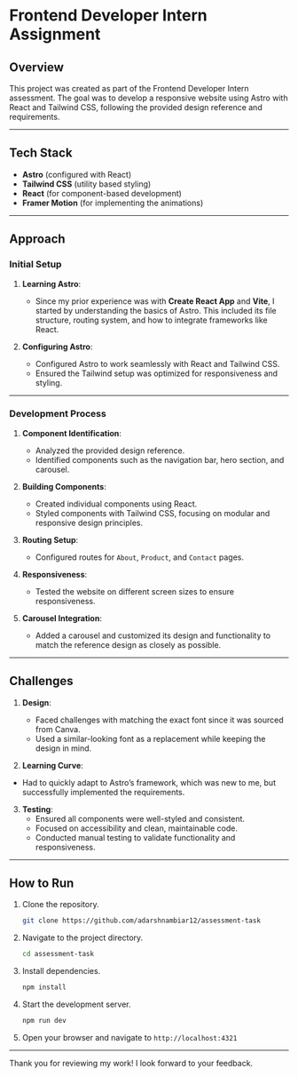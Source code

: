 # Frontend Developer Intern Assignment

## Overview
This project was created as part of the Frontend Developer Intern assessment. The goal was to develop a responsive website using Astro with React and Tailwind CSS, following the provided design reference and requirements.

---

## Tech Stack
- **Astro** (configured with React)
- **Tailwind CSS** (utility based styling)
- **React** (for component-based development)
- **Framer Motion** (for implementing the animations)

---

## Approach

### Initial Setup
1. **Learning Astro**:
   - Since my prior experience was with **Create React App** and **Vite**, I started by understanding the basics of Astro. This included its file structure, routing system, and how to integrate frameworks like React.

2. **Configuring Astro**:
   - Configured Astro to work seamlessly with React and Tailwind CSS.
   - Ensured the Tailwind setup was optimized for responsiveness and styling.

---

### Development Process
1. **Component Identification**:
   - Analyzed the provided design reference.
   - Identified components such as the navigation bar, hero section, and carousel.

2. **Building Components**:
   - Created individual components using React.
   - Styled components with Tailwind CSS, focusing on modular and responsive design principles.

3. **Routing Setup**:
   - Configured routes for `About`, `Product`, and `Contact` pages.

4. **Responsiveness**:
   - Tested the website on different screen sizes to ensure responsiveness.

5. **Carousel Integration**:
   - Added a carousel and customized its design and functionality to match the reference design as closely as possible.

---

## Challenges
1. **Design**:
    - Faced challenges with matching the exact font since it was sourced from Canva.
    - Used a similar-looking font as a replacement while keeping the design in mind.

2. **Learning Curve**:
  - Had to quickly adapt to Astro’s framework, which was new to me, but successfully implemented the requirements.

3. **Testing**:
   - Ensured all components were well-styled and consistent.
   - Focused on accessibility and clean, maintainable code.
   - Conducted manual testing to validate functionality and responsiveness.

---

## How to Run
1. Clone the repository.
   ```bash
   git clone https://github.com/adarshnambiar12/assessment-task
   ```
2. Navigate to the project directory.
   ```bash
   cd assessment-task
   ```
3. Install dependencies.
   ```bash
   npm install
   ```
4. Start the development server.
   ```bash
   npm run dev
   ```
5. Open your browser and navigate to `http://localhost:4321`



---
Thank you for reviewing my work! I look forward to your feedback.

